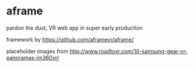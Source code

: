 # aframe
pardon the dust, VR web app in super early production

framework by https://github.com/aframevr/aframe/

placeholder images from http://www.roadtovr.com/10-samsung-gear-vr-panoramas-im360vr/
